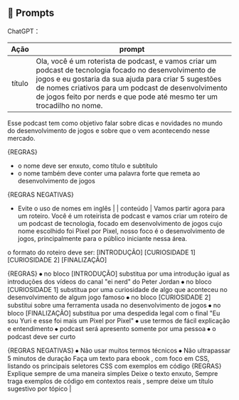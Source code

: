 ## 🧠 Prompts


ChatGPT：

|   Ação   | prompt                                                                                                                                                                                                                                                                         |
| :------: | ------------------------------------------------------------------------------------------------------------------------------------------------------------------------------------------------------------------------------------------------------------------------------ |
|  título  | Ola, você é um roterista de podcast, e vamos criar um podcast de tecnologia focado no desenvolvimento de jogos e eu gostaria da sua ajuda para criar 5 sugestões de nomes criativos para um podcast de desenvolvimento de jogos feito por nerds e que pode até mesmo ter um trocadilho no nome.

Esse podcast tem como objetivo falar sobre dicas e novidades no mundo do desenvolvimento de jogos e sobre que o vem acontecendo nesse mercado.

{REGRAS}
* o nome deve ser enxuto, como título e subtítulo
* o nome também deve conter uma palavra forte que remeta ao desenvolvimento de jogos

{REGRAS NEGATIVAS}
* Evite o uso de nomes em inglês
                                                      |
| conteúdo | Vamos partir agora para um roteiro.
Você é um roteirista de podcast e vamos criar um roteiro de um podcast de tecnologia, focado em desenvolvimento de jogos cujo nome escolhido foi Pixel por Pixel, nosso foco é o desenvolvimento de jogos, principalmente para o público iniciante nessa área.

o formato do roteiro deve ser:
[INTRODUÇÃO]
[CURIOSIDADE 1]
[CURIOSIDADE 2]
[FINALIZAÇÃO]


{REGRAS}
⦁	no bloco [INTRODUÇÃO] substitua por uma introdução igual as introduções dos vídeos do canal "ei nerd" do Peter Jordan
⦁	no bloco [CURIOSIDADE 1] substitua por uma curiosidade de algo que aconteceu no desenvolvimento de algum jogo famoso
⦁	no bloco [CURIOSIDADE 2] substitui sobre uma ferramenta usada no desenvolvimento de jogos
⦁	no bloco [FINALIZAÇÃO] substitua por uma despedida legal com o final "Eu sou Yuri e esse foi mais um Pixel por Pixel"
⦁	use termos de fácil explicação e entendimento
⦁	podcast será apresento somente por uma pessoa
⦁	o podcast deve ser curto

{REGRAS NEGATIVAS}
⦁	Não usar muitos termos técnicos
⦁	Não ultrapassar 5 minutos de duração
Faça um texto para ebook , com foco em CSS, listando os principais seletores CSS com exemplos em código {REGRAS} Explique sempre de uma maneira simples Deixe o texto enxuto, Sempre traga exemplos de código em contextos reais , sempre deixe um título sugestivo por tópico |

